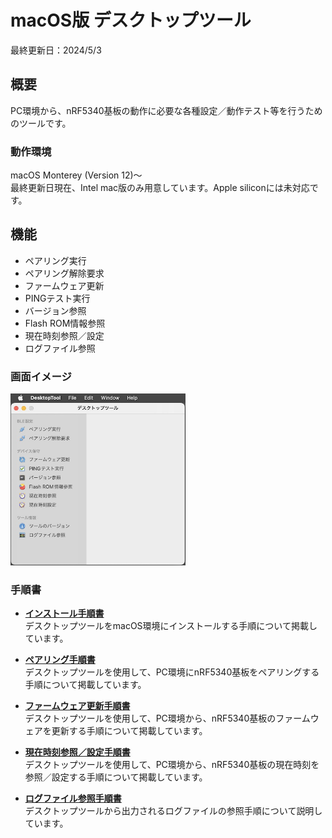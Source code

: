 # macOS版 デスクトップツール

最終更新日：2024/5/3

## 概要
PC環境から、nRF5340基板の動作に必要な各種設定／動作テスト等を行うためのツールです。

### 動作環境
macOS Monterey (Version 12)〜 <br>
最終更新日現在、Intel mac版のみ用意しています。Apple siliconには未対応です。

## 機能

* ペアリング実行
* ペアリング解除要求
* ファームウェア更新
* PINGテスト実行
* バージョン参照
* Flash ROM情報参照
* 現在時刻参照／設定
* ログファイル参照

### 画面イメージ
<img src="../../../Markdowns/DesktopTools/macOSApp/images/README_01.jpg" width="280">

### 手順書

- <b>[インストール手順書](../../../Markdowns/DesktopTools/macOSApp/INSTALL.md)</b><br>
デスクトップツールをmacOS環境にインストールする手順について掲載しています。

- <b>[ペアリング手順書](../../../Markdowns/DesktopTools/macOSApp/PAIRING.md)</b><br>
デスクトップツールを使用して、PC環境にnRF5340基板をペアリングする手順について掲載しています。

- <b>[ファームウェア更新手順書](../../../Markdowns/DesktopTools/macOSApp/FWUPDATE.md)</b><br>
デスクトップツールを使用して、PC環境から、nRF5340基板のファームウェアを更新する手順について掲載しています。

- <b>[現在時刻参照／設定手順書](../../../Markdowns/DesktopTools/macOSApp/TIMESET.md)</b><br>
デスクトップツールを使用して、PC環境から、nRF5340基板の現在時刻を参照／設定する手順について掲載しています。

- <b>[ログファイル参照手順書](../../../Markdowns/DesktopTools/macOSApp/VIEWLOG.md)</b><br>
デスクトップツールから出力されるログファイルの参照手順について説明しています。
